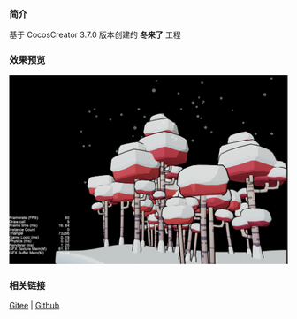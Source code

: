 ### 简介
基于 CocosCreator 3.7.0 版本创建的 **冬来了** 工程

### 效果预览
![image](../../../image/202203/2022030501.png)

### 相关链接
[Gitee](https://gitee.com/mirrors_cocos-creator/example-3d/tree/v3.0/show-cases/assets/scenes) | [Github](https://github.com/cocos-creator/example-3d/tree/v3.0/show-cases/assets/scenes)